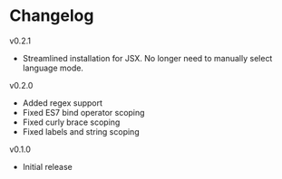 # Changelog
v0.2.1
- Streamlined installation for JSX. No longer need to manually select language mode.

v0.2.0
- Added regex support
- Fixed ES7 bind operator scoping
- Fixed curly brace scoping
- Fixed labels and string scoping

v0.1.0
- Initial release